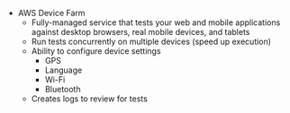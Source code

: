 - AWS Device Farm
	- Fully-managed service that tests your web and mobile applications against desktop browsers, real mobile devices, and tablets
	- Run tests concurrently on multiple devices (speed up execution)
	- Ability to configure device settings
		- GPS
		- Language
		- Wi-Fi
		- Bluetooth
	- Creates logs to review for tests